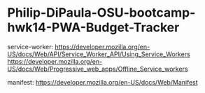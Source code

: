 # Philip-DiPaula-OSU-bootcamp-hwk14-PWA-Budget-Tracker

service-worker:
https://developer.mozilla.org/en-US/docs/Web/API/Service_Worker_API/Using_Service_Workers
https://developer.mozilla.org/en-US/docs/Web/Progressive_web_apps/Offline_Service_workers

manifest:
https://developer.mozilla.org/en-US/docs/Web/Manifest